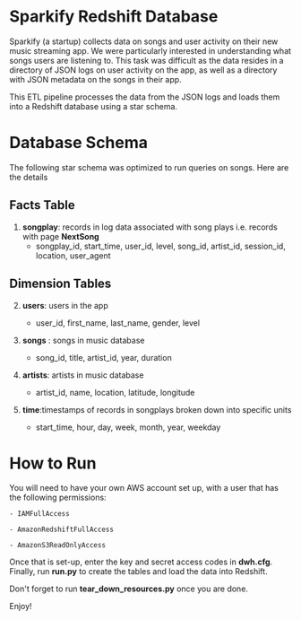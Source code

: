 Sparkify Redshift Database
==========================

Sparkify (a startup) collects data on songs and user activity on their new music streaming app. We were particularly interested in understanding what songs users are listening to. This task was difficult as the data resides in a directory of JSON logs on user activity on the app, as well as a directory with JSON metadata on the songs in their app.

This ETL pipeline processes the data from the JSON logs and loads them into a Redshift database using a star schema. 

Database Schema
===============

The following star schema was optimized to run queries on songs. Here are the details

Facts Table
-----------

1. **songplay**: records in log data associated with song plays i.e. records with page **NextSong**
    - songplay_id, start_time, user_id, level, song_id, artist_id, session_id, location, user_agent

Dimension Tables
-----------

2. **users**: users in the app
    - user_id, first_name, last_name, gender, level


3. **songs** : songs in music database
    - song_id, title, artist_id, year, duration


4. **artists**: artists in music database
    - artist_id, name, location, latitude, longitude


5. **time**:timestamps of records in songplays broken down into specific units
    - start_time, hour, day, week, month, year, weekday
    
How to Run
=====================
You will need to have your own AWS account set up, with a user that has the following permissions:
    
    - IAMFullAccess
    
    - AmazonRedshiftFullAccess
    
    - AmazonS3ReadOnlyAccess

Once that is set-up, enter the key and secret access codes in **dwh.cfg**. Finally, run **run.py** to create the tables and load the data into Redshift.

Don't forget to run **tear_down_resources.py** once you are done.

Enjoy!